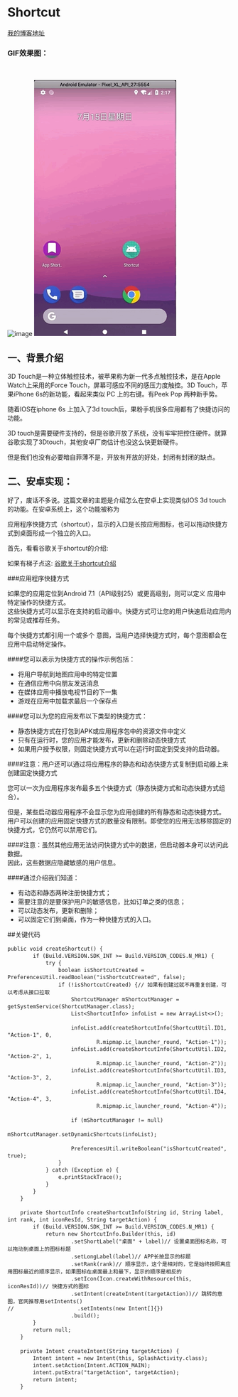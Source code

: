 # Shortcut
[我的博客地址](https://blog.csdn.net/java_android_man/article/details/81047888)
<br>

### GIF效果图：
<br><br>
![image](https://github.com/LuckyYangChen/Shortcut/blob/master/1.gif)
![image](https://github.com/LuckyYangChen/Shortcut/blob/master/2.gif)

## 一、背景介绍

  3D Touch是一种立体触控技术，被苹果称为新一代多点触控技术，是在Apple Watch上采用的Force Touch，屏幕可感应不同的感压力度触控。3D Touch，苹果iPhone 6s的新功能，看起来类似 PC 上的右键。有Peek Pop 两种新手势。

随着IOS在iphone 6s 上加入了3d touch后，果粉手机很多应用都有了快捷访问的功能。

3D touch是需要硬件支持的，但是谷歌开放了系统，没有牢牢把控住硬件。就算谷歌实现了3Dtouch，其他安卓厂商估计也没这么快更新硬件。

但是我们也没有必要暗自菲薄不是，开放有开放的好处，封闭有封闭的缺点。

## 二、安卓实现：
好了，废话不多说。这篇文章的主题是介绍怎么在安卓上实现类似IOS 3d touch的功能。在安卓系统上，这个功能被称为

应用程序快捷方式（shortcut），显示的入口是长按应用图标，也可以拖动快捷方式到桌面形成一个独立的入口。

首先，看看谷歌关于shortcut的介绍:

如果有梯子点这:
[谷歌关于shortcut介绍](https://developer.android.com/guide/topics/ui/shortcuts)

###应用程序快捷方式

如果您的应用定位到Android 7.1（API级别25）或更高级别，则可以定义 应用中特定操作的快捷方式。
<br>这些快捷方式可以显示在支持的启动器中。快捷方式可让您的用户快速启动应用内的常见或推荐任务。<br>

每个快捷方式都引用一个或多个 意图，当用户选择快捷方式时，每个意图都会在应用中启动特定操作。<br>

####您可以表示为快捷方式的操作示例包括：

* 将用户导航到地图应用中的特定位置<br>
* 在通信应用中向朋友发送消息<br>
* 在媒体应用中播放电视节目的下一集<br>
* 游戏在应用中加载求最后一个保存点<br>

####您可以为您的应用发布以下类型的快捷方式：

* 静态快捷方式在打包到APK或应用程序包中的资源文件中定义<br>
* 只有在运行时，您的应用才能发布，更新和删除动态快捷方式<br>
* 如果用户授予权限，则固定快捷方式可以在运行时固定到受支持的启动器。<br>

####注意：用户还可以通过将应用程序的静态和动态快捷方式复制到启动器上来创建固定快捷方式

您可以一次为应用程序发布最多五个快捷方式（静态快捷方式和动态快捷方式组合）。

但是，某些启动器应用程序不会显示您为应用创建的所有静态和动态快捷方式。<br>
用户可以创建的应用固定快捷方式的数量没有限制。即使您的应用无法移除固定的快捷方式，它仍然可以禁用它们。<br>

####注意：虽然其他应用无法访问快捷方式中的数据，但启动器本身可以访问此数据。<br>因此，这些数据应隐藏敏感的用户信息。

####通过介绍我们知道：

* 有动态和静态两种注册快捷方式；<br>
* 需要注意的是要保护用户的敏感信息，比如订单之类的信息；<br>
* 可以动态发布，更新和删除；<br>
* 可以固定它们到桌面，作为一种快捷方式的入口。<br>

##关键代码
```
public void createShortcut() {
        if (Build.VERSION.SDK_INT >= Build.VERSION_CODES.N_MR1) {
            try {
                boolean isShortcutCreated = PreferencesUtil.readBoolean("isShortcutCreated", false);
                if (!isShortcutCreated) {// 如果有创建过就不再重复创建，可以考虑从接口拉取
                    ShortcutManager mShortcutManager = getSystemService(ShortcutManager.class);
                    List<ShortcutInfo> infoList = new ArrayList<>();

                    infoList.add(createShortcutInfo(ShortcutUtil.ID1, "Action-1", 0,
                            R.mipmap.ic_launcher_round, "Action-1"));
                    infoList.add(createShortcutInfo(ShortcutUtil.ID2, "Action-2", 1,
                            R.mipmap.ic_launcher_round, "Action-2"));
                    infoList.add(createShortcutInfo(ShortcutUtil.ID3, "Action-3", 2,
                            R.mipmap.ic_launcher_round, "Action-3"));
                    infoList.add(createShortcutInfo(ShortcutUtil.ID4, "Action-4", 3,
                            R.mipmap.ic_launcher_round, "Action-4"));

                    if (mShortcutManager != null)
                        mShortcutManager.setDynamicShortcuts(infoList);

                    PreferencesUtil.writeBoolean("isShortcutCreated", true);
                }
            } catch (Exception e) {
                e.printStackTrace();
            }
        }
    }

    private ShortcutInfo createShortcutInfo(String id, String label, int rank, int iconResId, String targetAction) {
        if (Build.VERSION.SDK_INT >= Build.VERSION_CODES.N_MR1) {
            return new ShortcutInfo.Builder(this, id)
                    .setShortLabel("桌面" + label)// 设置桌面图标名称，可以拖动到桌面上的图标标题
                    .setLongLabel(label)// APP长按显示的标题
                    .setRank(rank)// 顺序显示，这个是相对的，它是始终按照离应用图标最近的顺序显示，如果图标在桌面最上和最下，显示的顺序是相反的
                    .setIcon(Icon.createWithResource(this, iconResId))// 快捷方式的图标
                    .setIntent(createIntent(targetAction))// 跳转的意图，官网推荐用setIntents()
//                    .setIntents(new Intent[]{})
                    .build();
        }
        return null;
    }

    private Intent createIntent(String targetAction) {
        Intent intent = new Intent(this, SplashActivity.class);
        intent.setAction(Intent.ACTION_MAIN);
        intent.putExtra("targetAction", targetAction);
        return intent;
    }

```

